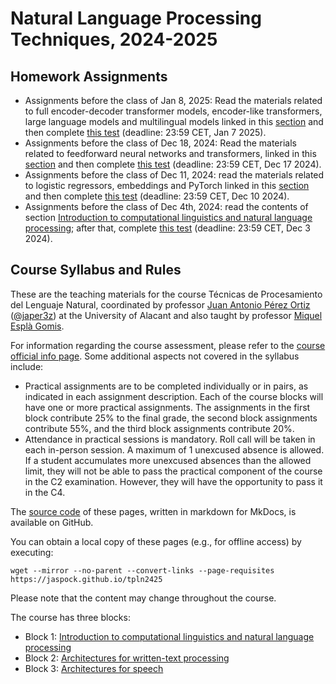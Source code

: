 # Natural Language Processing Techniques, 2024-2025

## Homework Assignments

<!--
- Assignments **before the class of Jan 19, 2025**: Read the materials related to speech recognition, linked in this [section](speech.md#contenidos-a-preparar-antes-de-la-sesion-del-19012025) and then complete [this test](https://forms.gle/woGk9hkmepMVkrg47) (deadline: 23:59 CET, Jan 18 2025).
- Assignments **before the class of Jan 17, 2025**: Read the materials related to full encoder-decoder transformer models, encoder-like transformers, large language models and multilingual models linked in this [section](text.md#contenidos-a-preparar-antes-de-la-sesion-del-17012025) and then complete [this test](https://forms.gle/GRK5SLc3STkup8at9) (deadline: 23:59 CET, Jan 16 2025).
- Assignments before the class of Jan 10, 2025: Read the materials related to embeddings, neural networks and transformers, linked in this [section](text.md#contenidos-a-preparar-antes-de-la-sesion-del-10012025) and then complete [this test](https://forms.gle/7KDwRtXcrpxsKjHp7) (deadline: 23:59 CET, Jan 9 2025).
- Assignments before the class of Dec 20, 2024: This class will have two parts taught by different teachers; therefore, your assignments will deal with two different topics. Firstly, read the new contents of section [_Introduction to computational linguistics and natural language processing_](cl.md); after that, complete [this test](https://forms.gle/ZkDWRSRSzB4p7Ugy7) and read the article "The Future of Computational Linguistics: On Beyond Alchemy" [here](https://www.frontiersin.org/articles/10.3389/frai.2021.625341/full) (Reading time: one hour and a half) (deadline: 23:59 CET, Dec 19 2024). Secondly, read the materials related to logistic regressors and PyTorch linked in this [section](text.md#contenidos-a-preparar-antes-de-la-sesion-del-20122024) and then complete [this test](https://forms.gle/V3U9MTHo7c9DNhkc6) (same deadline: 23:59 CET, Dec 19 2024).
-->
- Assignments before the class of Jan 8, 2025: Read the materials related to full encoder-decoder transformer models, encoder-like transformers, large language models and multilingual models linked in this [section](text.md#before-text3) and then complete [this test](https://forms.gle/GRK5SLc3STkup8at9) (deadline: 23:59 CET, Jan 7 2025).
- Assignments before the class of Dec 18, 2024: Read the materials related to feedforward neural networks and transformers, linked in this [section](text.md#before-text2) and then complete [this test](https://forms.gle/7KDwRtXcrpxsKjHp7) (deadline: 23:59 CET, Dec 17 2024).
- Assignments before the class of Dec 11, 2024: read the materials related to logistic regressors, embeddings and PyTorch linked in this [section](text.md#before-text1) and then complete [this test](https://forms.gle/V3U9MTHo7c9DNhkc6) (deadline: 23:59 CET, Dec 10 2024).
- Assignments before the class of Dec 4th, 2024: read the contents of section [Introduction to computational linguistics and natural language processing](cl.md); after that, complete [this test](https://forms.gle/LUySkd6MkHPPuP896) (deadline: 23:59 CET, Dec 3 2024).

## Course Syllabus and Rules

These are the teaching materials for the course Técnicas de Procesamiento del Lenguaje Natural, coordinated by professor [Juan Antonio Pérez Ortiz][japerez_url] ([@japer3z][japerez_twitter]) at the University of Alacant and also taught by professor [Miquel Esplà Gomis][miquel_url].

For information regarding the course assessment, please refer to the [course official info page][syllabus]. Some additional aspects not covered in the syllabus include:

[japerez_url]: https://cvnet.cpd.ua.es/curriculum-breve/es/perez-ortiz-juan-antonio/15404
[miquel_url]: https://cvnet.cpd.ua.es/curriculum-breve/es/espla-gomis-miquel/16262
[japerez_twitter]: https://twitter.com/japer3z
[syllabus]: https://cvnet.cpd.ua.es/Guia-Docente/GuiaDocente/Index?wcodest=D114&wcodasi=43505&wlengua=C&scaca=2024-25

- Practical assignments are to be completed individually or in pairs, as indicated in each assignment description. Each of the course blocks will have one or more practical assignments. The assignments in the first block contribute 25% to the final grade, the second block assignments contribute 55%, and the third block assignments contribute 20%.
- Attendance in practical sessions is mandatory. Roll call will be taken in each in-person session. A maximum of 1 unexcused absence is allowed. If a student accumulates more unexcused absences than the allowed limit, they will not be able to pass the practical component of the course in the C2 examination. However, they will have the opportunity to pass it in the C4.

The [source code][source] of these pages, written in markdown for MkDocs, is available on GitHub.

[source]: https://github.com/jaspock/tpln2425

You can obtain a local copy of these pages (e.g., for offline access) by executing:

    wget --mirror --no-parent --convert-links --page-requisites https://jaspock.github.io/tpln2425

Please note that the content may change throughout the course.

The course has three blocks:

* Block 1: [Introduction to computational linguistics and natural language processing](cl.md)
* Block 2: [Architectures for written-text processing](text.md)
* Block 3: [Architectures for speech](speech.md)
